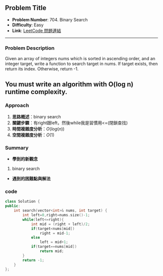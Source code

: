 ## Problem Title

- **Problem Number**:  704. Binary Search
- **Difficulty**: Easy
- **Link**: [LeetCode 問題連結](https://leetcode.com/problems/binary-search/description/)

---

### Problem Description

Given an array of integers nums which is sorted in ascending order, and an integer target, write a function to search target in nums. If target exists, then return its index. Otherwise, return -1.

You must write an algorithm with O(log n) runtime complexity.
---

### Approach

1. **思路概述**：binary search
2. **關鍵步驟**：有right跟left，然後while我是習慣用<=(閉鎖查找)
3. **時間複雜度分析**：$O(log(n))$  
4. **空間複雜度分析**：$O(1)$  

### Summary

- **學到的新觀念** 
1. binary search
- **遇到的困難點與解法**  


### code
```cpp
class Solution {
public:
    int search(vector<int>& nums, int target) {
        int left=0,right=nums.size()-1;
        while(left<=right){
            int mid = (right + left)/2;
            if(target<nums[mid])
                right = mid-1;
            else
                left = mid+1;
            if(target==nums[mid])
                return mid;
        }
        return -1;
    }
};
```